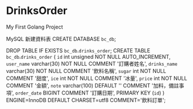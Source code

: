 # DrinksOrder
My First Golang Project

MySQL 新建資料表
CREATE DATABASE `bc_db`;

DROP TABLE IF EXISTS `bc_db`.`drinks_order`;
CREATE TABLE `bc_db`.`drinks_order` (
  `id` int unsigned NOT NULL AUTO_INCREMENT,
  `user_name` varchar(30) NOT NULL COMMENT '訂購者姓名',
  `drinks_name` varchar(30) NOT NULL COMMENT '飲料名稱',
  `sugar` int NOT NULL COMMENT '甜度',
  `ice` int NOT NULL COMMENT '冰量',
  `price` int NOT NULL COMMENT '金額',
  `note` varchar(100) DEFAULT '' COMMENT '加料，備註事項',
  `order_date` BIGINT COMMENT '訂購日期',
  PRIMARY KEY (`id`)
) ENGINE=InnoDB DEFAULT CHARSET=utf8 COMMENT='飲料訂單';
